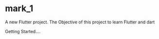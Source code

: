 # mark_1
A new Flutter project.
The Objective of this project to learn Flutter and dart

Getting Started....
